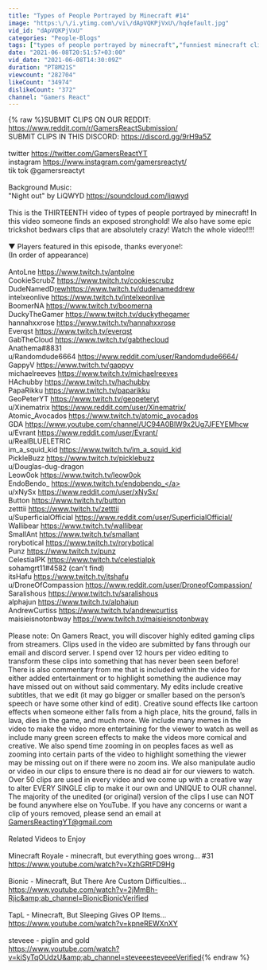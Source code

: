 ```yaml
---
title: "Types of People Portrayed by Minecraft #14"
image: "https:\/\/i.ytimg.com\/vi\/dApVQKPjVxU\/hqdefault.jpg"
vid_id: "dApVQKPjVxU"
categories: "People-Blogs"
tags: ["types of people portrayed by minecraft","funniest minecraft clips","luckiest minecraft moments"]
date: "2021-06-08T20:51:57+03:00"
vid_date: "2021-06-08T14:30:09Z"
duration: "PT8M21S"
viewcount: "282704"
likeCount: "34974"
dislikeCount: "372"
channel: "Gamers React"
---
```

{% raw %}SUBMIT CLIPS ON OUR REDDIT: <a rel="nofollow" target="blank" href="https://www.reddit.com/r/GamersReactSubmission/">https://www.reddit.com/r/GamersReactSubmission/</a><br />SUBMIT CLIPS IN THIS DISCORD: <a rel="nofollow" target="blank" href="https://discord.gg/9rH9a5Z">https://discord.gg/9rH9a5Z</a><br /><br />twitter <a rel="nofollow" target="blank" href="https://twitter.com/GamersReactYT">https://twitter.com/GamersReactYT</a><br />instagram <a rel="nofollow" target="blank" href="https://www.instagram.com/gamersreactyt/">https://www.instagram.com/gamersreactyt/</a><br />tik tok @gamersreactyt<br /><br />Background Music:<br />&quot;Night out&quot; by LiQWYD <a rel="nofollow" target="blank" href="https://soundcloud.com/liqwyd​">https://soundcloud.com/liqwyd​</a><br /><br />This is the THIRTEENTH video of types of people portrayed by minecraft! In this video someone finds an exposed stronghold! We also have some epic trickshot bedwars clips that are absolutely crazy! Watch the whole video!!!!<br /><br />▼ Players featured in this episode, thanks everyone!:<br />(In order of appearance)<br /><br />AntoLne <a rel="nofollow" target="blank" href="https://www.twitch.tv/antolne">https://www.twitch.tv/antolne</a><br />CookieScrubZ <a rel="nofollow" target="blank" href="https://www.twitch.tv/cookiescrubz">https://www.twitch.tv/cookiescrubz</a><br />DudeNamedD<a rel="nofollow" target="blank" href="rewhttps://www.twitch.tv/dudenameddrew">rewhttps://www.twitch.tv/dudenameddrew</a><br />intelxeonlive <a rel="nofollow" target="blank" href="https://www.twitch.tv/intelxeonlive">https://www.twitch.tv/intelxeonlive</a><br />BoomerNA <a rel="nofollow" target="blank" href="https://www.twitch.tv/boomerna">https://www.twitch.tv/boomerna</a><br />DuckyTheGamer <a rel="nofollow" target="blank" href="https://www.twitch.tv/duckythegamer">https://www.twitch.tv/duckythegamer</a><br />hannahxxrose <a rel="nofollow" target="blank" href="https://www.twitch.tv/hannahxxrose">https://www.twitch.tv/hannahxxrose</a><br />Everqst <a rel="nofollow" target="blank" href="https://www.twitch.tv/everqst">https://www.twitch.tv/everqst</a><br />GabTheCloud <a rel="nofollow" target="blank" href="https://www.twitch.tv/gabthecloud">https://www.twitch.tv/gabthecloud</a><br />Anathema#8831<br />u/Randomdude6664 <a rel="nofollow" target="blank" href="https://www.reddit.com/user/Randomdude6664/">https://www.reddit.com/user/Randomdude6664/</a><br />GappyV <a rel="nofollow" target="blank" href="https://www.twitch.tv/gappyv">https://www.twitch.tv/gappyv</a><br />michaelreeves <a rel="nofollow" target="blank" href="https://www.twitch.tv/michaelreeves">https://www.twitch.tv/michaelreeves</a><br />HAchubby <a rel="nofollow" target="blank" href="https://www.twitch.tv/hachubby">https://www.twitch.tv/hachubby</a><br />PapaRikku <a rel="nofollow" target="blank" href="https://www.twitch.tv/paparikku">https://www.twitch.tv/paparikku</a><br />GeoPeterYT <a rel="nofollow" target="blank" href="https://www.twitch.tv/geopeteryt">https://www.twitch.tv/geopeteryt</a><br />u/Xinematrix <a rel="nofollow" target="blank" href="https://www.reddit.com/user/Xinematrix/">https://www.reddit.com/user/Xinematrix/</a><br />Atomic_Avocados <a rel="nofollow" target="blank" href="https://www.twitch.tv/atomic_avocados">https://www.twitch.tv/atomic_avocados</a><br />GDA <a rel="nofollow" target="blank" href="https://www.youtube.com/channel/UC94A0BlW9x2Ug7JFEYEMhcw">https://www.youtube.com/channel/UC94A0BlW9x2Ug7JFEYEMhcw</a><br />u/Evrant <a rel="nofollow" target="blank" href="https://www.reddit.com/user/Evrant/">https://www.reddit.com/user/Evrant/</a><br />u/RealBLUELETRIC <br />im_a_squid_kid <a rel="nofollow" target="blank" href="https://www.twitch.tv/im_a_squid_kid">https://www.twitch.tv/im_a_squid_kid</a><br />PickleBuzz <a rel="nofollow" target="blank" href="https://www.twitch.tv/picklebuzz">https://www.twitch.tv/picklebuzz</a><br />u/Douglas-dug-dragon <br />Leow0ok <a rel="nofollow" target="blank" href="https://www.twitch.tv/leow0ok">https://www.twitch.tv/leow0ok</a><br />EndoBendo_ <a rel="nofollow" target="blank" href="https://www.twitch.tv/endobendo_">https://www.twitch.tv/endobendo_</a><br />u/xNySx <a rel="nofollow" target="blank" href="https://www.reddit.com/user/xNySx/">https://www.reddit.com/user/xNySx/</a><br />Button <a rel="nofollow" target="blank" href="https://www.twitch.tv/button">https://www.twitch.tv/button</a><br />zetttii <a rel="nofollow" target="blank" href="https://www.twitch.tv/zetttii">https://www.twitch.tv/zetttii</a><br />u/SuperficialOfficial <a rel="nofollow" target="blank" href="https://www.reddit.com/user/SuperficialOfficial/">https://www.reddit.com/user/SuperficialOfficial/</a><br />Wallibear <a rel="nofollow" target="blank" href="https://www.twitch.tv/wallibear">https://www.twitch.tv/wallibear</a><br />SmallAnt <a rel="nofollow" target="blank" href="https://www.twitch.tv/smallant">https://www.twitch.tv/smallant</a><br />rorybotical <a rel="nofollow" target="blank" href="https://www.twitch.tv/rorybotical">https://www.twitch.tv/rorybotical</a><br />Punz <a rel="nofollow" target="blank" href="https://www.twitch.tv/punz">https://www.twitch.tv/punz</a><br />CelestialPK <a rel="nofollow" target="blank" href="https://www.twitch.tv/celestialpk">https://www.twitch.tv/celestialpk</a><br />sohamgrt11#4582 (can’t find)<br />itsHafu <a rel="nofollow" target="blank" href="https://www.twitch.tv/itshafu">https://www.twitch.tv/itshafu</a><br />u/DroneOfCompassion <a rel="nofollow" target="blank" href="https://www.reddit.com/user/DroneofCompassion/">https://www.reddit.com/user/DroneofCompassion/</a><br />Saralishous <a rel="nofollow" target="blank" href="https://www.twitch.tv/saralishous">https://www.twitch.tv/saralishous</a><br />alphajun <a rel="nofollow" target="blank" href="https://www.twitch.tv/alphajun">https://www.twitch.tv/alphajun</a><br />AndrewCurtiss <a rel="nofollow" target="blank" href="https://www.twitch.tv/andrewcurtiss">https://www.twitch.tv/andrewcurtiss</a><br />maisieisnotonbway <a rel="nofollow" target="blank" href="https://www.twitch.tv/maisieisnotonbway">https://www.twitch.tv/maisieisnotonbway</a><br /><br />Please note: On Gamers React, you will discover highly edited gaming clips from streamers. Clips used in the video are submitted by fans through our email and discord server. I spend over 12 hours per video editing to transform these clips into something that has never been seen before! There is also commentary from me that is included within the video for either added entertainment or to highlight something the audience may have missed out on without said commentary. My edits include creative subtitles, that we edit (it may go bigger or smaller based on the person’s speech or have some other kind of edit). Creative sound effects like cartoon effects when someone either falls from a high place, hits the ground, falls in lava, dies in the game, and much more. We include many memes in the video to make the video more entertaining for the viewer to watch as well as include many green screen effects to make the videos more comical and creative. We also spend time zooming in on peoples faces as well as zooming into certain parts of the video to highlight something the viewer may be missing out on if there were no zoom ins. We also manipulate audio or video in our clips to ensure there is no dead air for our viewers to watch. Over 50 clips are used in every video and we come up with a creative way to alter EVERY SINGLE clip to make it our own and UNIQUE to OUR channel. The majority of the unedited (or original) version of the clips I use can NOT be found anywhere else on YouTube. If you have any concerns or want a clip of yours removed, please send an email at GamersReactingYT@gmail.com<br /><br />Related Videos to Enjoy<br /><br />Minecraft Royale - minecraft, but everything goes wrong... #31<br /><a rel="nofollow" target="blank" href="https://www.youtube.com/watch?v=XzhGRtFD9Hg">https://www.youtube.com/watch?v=XzhGRtFD9Hg</a><br /><br />Bionic - Minecraft, But There Are Custom Difficulties...<br /><a rel="nofollow" target="blank" href="https://www.youtube.com/watch?v=2jMmBh-Rjic&amp;ab_channel=BionicBionicVerified">https://www.youtube.com/watch?v=2jMmBh-Rjic&amp;ab_channel=BionicBionicVerified</a><br /><br />TapL - Minecraft, But Sleeping Gives OP Items...<br /><a rel="nofollow" target="blank" href="https://www.youtube.com/watch?v=kpneREWXnXY">https://www.youtube.com/watch?v=kpneREWXnXY</a><br /><br />steveee - piglin and gold<br /><a rel="nofollow" target="blank" href="https://www.youtube.com/watch?v=kiSyTqOUdzU&amp;ab_channel=steveeesteveeeVerified">https://www.youtube.com/watch?v=kiSyTqOUdzU&amp;ab_channel=steveeesteveeeVerified</a>{% endraw %}
